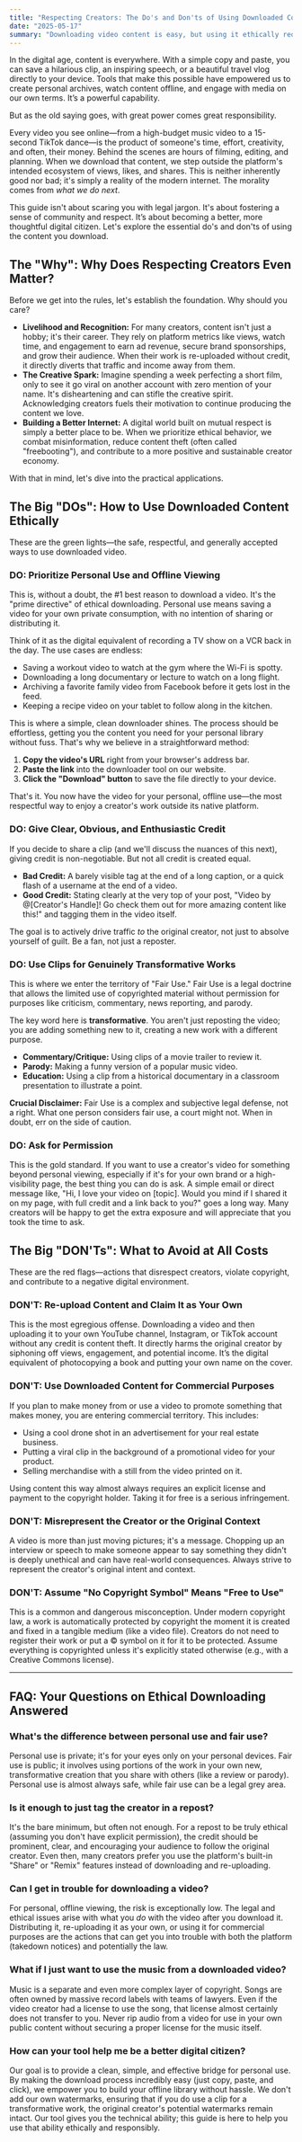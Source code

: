```yaml
---
title: "Respecting Creators: The Do's and Don'ts of Using Downloaded Content"
date: "2025-05-17"
summary: "Downloading video content is easy, but using it ethically requires thought. Learn the crucial do's and don'ts of using downloaded videos to respect creators, understand fair use, and become a better digital citizen."
---
```


In the digital age, content is everywhere. With a simple copy and paste, you can save a hilarious clip, an inspiring speech, or a beautiful travel vlog directly to your device. Tools that make this possible have empowered us to create personal archives, watch content offline, and engage with media on our own terms. It’s a powerful capability.

But as the old saying goes, with great power comes great responsibility.

Every video you see online—from a high-budget music video to a 15-second TikTok dance—is the product of someone's time, effort, creativity, and often, their money. Behind the scenes are hours of filming, editing, and planning. When we download that content, we step outside the platform's intended ecosystem of views, likes, and shares. This is neither inherently good nor bad; it's simply a reality of the modern internet. The morality comes from *what we do next*.

This guide isn't about scaring you with legal jargon. It's about fostering a sense of community and respect. It’s about becoming a better, more thoughtful digital citizen. Let's explore the essential do's and don'ts of using the content you download.

## The "Why": Why Does Respecting Creators Even Matter?

Before we get into the rules, let's establish the foundation. Why should you care?

*   **Livelihood and Recognition:** For many creators, content isn't just a hobby; it's their career. They rely on platform metrics like views, watch time, and engagement to earn ad revenue, secure brand sponsorships, and grow their audience. When their work is re-uploaded without credit, it directly diverts that traffic and income away from them.
*   **The Creative Spark:** Imagine spending a week perfecting a short film, only to see it go viral on another account with zero mention of your name. It's disheartening and can stifle the creative spirit. Acknowledging creators fuels their motivation to continue producing the content we love.
*   **Building a Better Internet:** A digital world built on mutual respect is simply a better place to be. When we prioritize ethical behavior, we combat misinformation, reduce content theft (often called "freebooting"), and contribute to a more positive and sustainable creator economy.

With that in mind, let's dive into the practical applications.

## The Big "DOs": How to Use Downloaded Content Ethically

These are the green lights—the safe, respectful, and generally accepted ways to use downloaded video.

### DO: Prioritize Personal Use and Offline Viewing

This is, without a doubt, the #1 best reason to download a video. It's the "prime directive" of ethical downloading. Personal use means saving a video for your own private consumption, with no intention of sharing or distributing it.

Think of it as the digital equivalent of recording a TV show on a VCR back in the day. The use cases are endless:

*   Saving a workout video to watch at the gym where the Wi-Fi is spotty.
*   Downloading a long documentary or lecture to watch on a long flight.
*   Archiving a favorite family video from Facebook before it gets lost in the feed.
*   Keeping a recipe video on your tablet to follow along in the kitchen.

This is where a simple, clean downloader shines. The process should be effortless, getting you the content you need for your personal library without fuss. That's why we believe in a straightforward method:

1.  **Copy the video's URL** right from your browser's address bar.
2.  **Paste the link** into the downloader tool on our website.
3.  **Click the "Download" button** to save the file directly to your device.

That's it. You now have the video for your personal, offline use—the most respectful way to enjoy a creator's work outside its native platform.

### DO: Give Clear, Obvious, and Enthusiastic Credit

If you decide to share a clip (and we'll discuss the nuances of this next), giving credit is non-negotiable. But not all credit is created equal.

*   **Bad Credit:** A barely visible tag at the end of a long caption, or a quick flash of a username at the end of a video.
*   **Good Credit:** Stating clearly at the very top of your post, "Video by @[Creator's Handle]! Go check them out for more amazing content like this!" and tagging them in the video itself.

The goal is to actively drive traffic *to* the original creator, not just to absolve yourself of guilt. Be a fan, not just a reposter.

### DO: Use Clips for Genuinely Transformative Works

This is where we enter the territory of "Fair Use." Fair Use is a legal doctrine that allows the limited use of copyrighted material without permission for purposes like criticism, commentary, news reporting, and parody.

The key word here is **transformative**. You aren't just reposting the video; you are adding something new to it, creating a new work with a different purpose.

*   **Commentary/Critique:** Using clips of a movie trailer to review it.
*   **Parody:** Making a funny version of a popular music video.
*   **Education:** Using a clip from a historical documentary in a classroom presentation to illustrate a point.

**Crucial Disclaimer:** Fair Use is a complex and subjective legal defense, not a right. What one person considers fair use, a court might not. When in doubt, err on the side of caution.

### DO: Ask for Permission

This is the gold standard. If you want to use a creator's video for something beyond personal viewing, especially if it's for your own brand or a high-visibility page, the best thing you can do is ask. A simple email or direct message like, "Hi, I love your video on [topic]. Would you mind if I shared it on my page, with full credit and a link back to you?" goes a long way. Many creators will be happy to get the extra exposure and will appreciate that you took the time to ask.

## The Big "DON'Ts": What to Avoid at All Costs

These are the red flags—actions that disrespect creators, violate copyright, and contribute to a negative digital environment.

### DON'T: Re-upload Content and Claim It as Your Own

This is the most egregious offense. Downloading a video and then uploading it to your own YouTube channel, Instagram, or TikTok account without any credit is content theft. It directly harms the original creator by siphoning off views, engagement, and potential income. It’s the digital equivalent of photocopying a book and putting your own name on the cover.

### DON'T: Use Downloaded Content for Commercial Purposes

If you plan to make money from or use a video to promote something that makes money, you are entering commercial territory. This includes:

*   Using a cool drone shot in an advertisement for your real estate business.
*   Putting a viral clip in the background of a promotional video for your product.
*   Selling merchandise with a still from the video printed on it.

Using content this way almost always requires an explicit license and payment to the copyright holder. Taking it for free is a serious infringement.

### DON'T: Misrepresent the Creator or the Original Context

A video is more than just moving pictures; it's a message. Chopping up an interview or speech to make someone appear to say something they didn't is deeply unethical and can have real-world consequences. Always strive to represent the creator's original intent and context.

### DON'T: Assume "No Copyright Symbol" Means "Free to Use"

This is a common and dangerous misconception. Under modern copyright law, a work is automatically protected by copyright the moment it is created and fixed in a tangible medium (like a video file). Creators do not need to register their work or put a © symbol on it for it to be protected. Assume everything is copyrighted unless it's explicitly stated otherwise (e.g., with a Creative Commons license).

---

## FAQ: Your Questions on Ethical Downloading Answered

### What's the difference between personal use and fair use?
Personal use is private; it's for your eyes only on your personal devices. Fair use is public; it involves using portions of the work in your own new, transformative creation that you share with others (like a review or parody). Personal use is almost always safe, while fair use can be a legal grey area.

### Is it enough to just tag the creator in a repost?
It's the bare minimum, but often not enough. For a repost to be truly ethical (assuming you don't have explicit permission), the credit should be prominent, clear, and encouraging your audience to follow the original creator. Even then, many creators prefer you use the platform's built-in "Share" or "Remix" features instead of downloading and re-uploading.

### Can I get in trouble for downloading a video?
For personal, offline viewing, the risk is exceptionally low. The legal and ethical issues arise with what you *do* with the video after you download it. Distributing it, re-uploading it as your own, or using it for commercial purposes are the actions that can get you into trouble with both the platform (takedown notices) and potentially the law.

### What if I just want to use the music from a downloaded video?
Music is a separate and even more complex layer of copyright. Songs are often owned by massive record labels with teams of lawyers. Even if the video creator had a license to use the song, that license almost certainly does not transfer to you. Never rip audio from a video for use in your own public content without securing a proper license for the music itself.

### How can your tool help me be a better digital citizen?
Our goal is to provide a clean, simple, and effective bridge for personal use. By making the download process incredibly easy (just copy, paste, and click), we empower you to build your offline library without hassle. We don't add our own watermarks, ensuring that if you do use a clip for a transformative work, the original creator's potential watermarks remain intact. Our tool gives you the technical ability; this guide is here to help you use that ability ethically and responsibly.